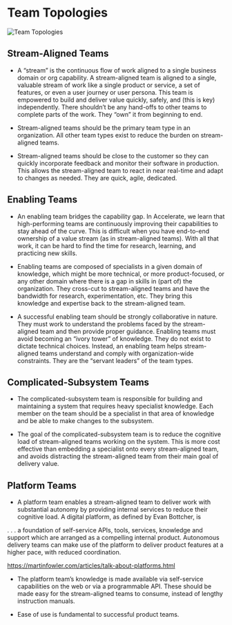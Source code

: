 # Team Topologies

![Team Topologies](docs/TEAMTOPOLOGIES.png)

## Stream-Aligned Teams

- A “stream” is the continuous flow of work aligned to a single business domain or org capability. A stream-aligned team is aligned to a single, valuable stream of work like a single product or service, a set of features, or even a user journey or user persona. This team is empowered to build and deliver value quickly, safely, and (this is key) independently. There shouldn’t be any hand-offs to other teams to complete parts of the work. They “own” it from beginning to end.

- Stream-aligned teams should be the primary team type in an organization. All other team types exist to reduce the burden on stream-aligned teams.

- Stream-aligned teams should be close to the customer so they can quickly incorporate feedback and monitor their software in production. This allows the stream-aligned team to react in near real-time and adapt to changes as needed. They are quick, agile, dedicated.

## Enabling Teams

- An enabling team bridges the capability gap. In Accelerate, we learn that high-performing teams are continuously improving their capabilities to stay ahead of the curve. This is difficult when you have end-to-end ownership of a value stream (as in stream-aligned teams). With all that work, it can be hard to find the time for research, learning, and practicing new skills.

- Enabling teams are composed of specialists in a given domain of knowledge, which might be more technical, or more product-focused, or any other domain where there is a gap in skills in (part of) the organization. They cross-cut to stream-aligned teams and have the bandwidth for research, experimentation, etc. They bring this knowledge and expertise back to the stream-aligned team.

- A successful enabling team should be strongly collaborative in nature. They must work to understand the problems faced by the stream-aligned team and then provide proper guidance. Enabling teams must avoid becoming an “ivory tower” of knowledge. They do not exist to dictate technical choices. Instead, an enabling team helps stream-aligned teams understand and comply with organization-wide constraints. They are the “servant leaders” of the team types.

## Complicated-Subsystem Teams

- The complicated-subsystem team is responsible for building and maintaining a system that requires heavy specialist knowledge. Each member on the team should be a specialist in that area of knowledge and be able to make changes to the subsystem.

- The goal of the complicated-subsystem team is to reduce the cognitive load of stream-aligned teams working on the system. This is more cost effective than embedding a specialist onto every stream-aligned team, and avoids distracting the stream-aligned team from their main goal of delivery value.

## Platform Teams

- A platform team enables a stream-aligned team to deliver work with substantial autonomy by providing internal services to reduce their cognitive load. A digital platform, as defined by Evan Bottcher, is

. . . a foundation of self-service APIs, tools, services, knowledge and support which are arranged as a compelling internal product. Autonomous delivery teams can make use of the platform to deliver product features at a higher pace, with reduced coordination.

https://martinfowler.com/articles/talk-about-platforms.html
- The platform team’s knowledge is made available via self-service capabilities on the web or via a programmable API. These should be made easy for the stream-aligned teams to consume, instead of lengthy instruction manuals.

- Ease of use is fundamental to successful product teams.
